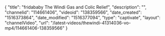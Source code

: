 {
    "title": "fridababy The Windi Gas and Colic Relief",
    "description": "",
    "channelid": "114661406",
    "videoid": "138359566",
    "date_created": "1516373864",
    "date_modified": "1516377094",
    "type": "captivate",
    "layout": "channelVideo",
    "url": "\/latest-videos\/thewindi-41314036-vo-mp4\/114661406-138359566"
}